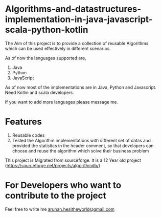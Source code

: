 # Algorithms-and-datastructures-implementation-in-java-javascript-scala-python-kotlin
The Aim of this project is to provide a collection of reusable Algorithms which can be used effectively in different scenarios.

As of now the languages supported are,
1. Java
2. Python
3. JavaScript

As of now most of the implementations are in Java, Python and Javascript. Need Kotlin and scala developers.

If you want to add more languages please message me.

# Features
1. Reusable codes
2. Tested the Algorithm implementations with different set of datas and provided the statistics in the header comment, so that developers can choose and reuse the algorithm which solve their business problem

This project is Migrated from sourceforge. It is a 12 Year old project (https://sourceforge.net/projects/algorithmdb/)

# For Developers who want to contribute to the project

Feel free to write me arunan.healtheworld@gmail.com
